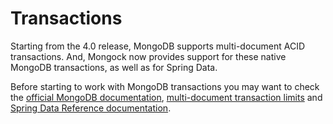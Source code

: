 # Transactions

Starting from the 4.0 release, MongoDB supports multi-document ACID transactions. And, Mongock now provides support for these native MongoDB transactions, as well as for Spring Data.

Before starting to work with MongoDB transactions you may want to check the [official MongoDB documentation](https://docs.mongodb.com/manual/core/transactions/), [multi-document  transaction limits](https://docs.mongodb.com/manual/reference/limits/#Multi-document-Transactions) and [Spring Data Reference documentation](https://docs.spring.io/spring-data/mongodb/docs/current/reference/html/#mongo.transactions).

  
  


